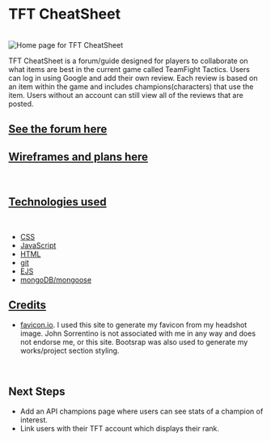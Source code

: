 <h1>TFT CheatSheet</h1>
<br>

<img src='https://scontent.xx.fbcdn.net/v/t1.15752-9/290698468_3288572458083064_6226070228863093586_n.png?stp=dst-png_p403x403&_nc_cat=110&ccb=1-7&_nc_sid=aee45a&_nc_ohc=jVeYKJdvT3kAX98E1ze&_nc_ad=z-m&_nc_cid=0&_nc_ht=scontent.xx&oh=03_AVIj2evkUNKLK3N04ZXkF2HymGL9lWI2FcH4ilYUx0lBrQ&oe=62E30D02' alt='Home page for TFT CheatSheet'>

<p>TFT CheatSheet is a forum/guide designed for players to collaborate on what items are best in the current game called TeamFight Tactics. Users can log in using Google and add their own review. Each review is based on an item within the game and includes champions(characters) that use the item. Users without an account can still view all of the reviews that are posted.</p>

<h2><a href='https://tftcheatsheet.herokuapp.com/'>See the forum here</a></h2>

<h2><a href='https://trello.com/b/XPpV342i/unit-2-project'>Wireframes and plans here</h2>
<br>

<h2>Technologies used</h2>
<br>

<ul>
  <li>CSS</li>
  <li>JavaScript</li>
  <li>HTML</li>
  <li>git</li>
  <li>EJS</li>
  <li>mongoDB/mongoose</li>
</ul>

<h2>Credits</h2>

<ul>
  <li><a href="https://favicon.io/favicon-converter/">favicon.io</a>. I used this site to generate my favicon from my headshot image. John Sorrentino is not associated with me in any way and does not endorse me, or this site. Bootsrap was also used to generate my works/project section styling.</li>
</ul>
<br>


<h2>Next Steps</h2>

<ul>
  <li>Add an API champions page where users can see stats of a champion of interest.</li>
  <li>Link users with their TFT account which displays their rank.</li>
</ul>
<br>
